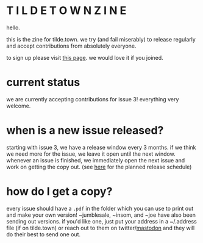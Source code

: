 # T I L D E  T O W N  Z I N E

hello.

this is the zine for tilde.town. we try (and fail miserably) to release regularly and accept contributions from absolutely everyone.

to sign up please visit [this page](https://cgi.tilde.town/users/signup). we would love it if you joined.

# current status

we are currently accepting contributions for issue 3! everything very welcome.

# when is a new issue released?

starting with issue 3, we have a release window every 3 months. if we think we need more for the issue, we leave it open until the next window. whenever an issue is finished, we immediately open the next issue and work on getting the copy out. (see [here](https://docs.google.com/spreadsheets/d/1XSuAi6pnDKEvrwXSdlYFa0cScEGYOnKW9ReNHDUjPqc/edit?usp=sharing) for the planned release schedule)

# how do I get a copy?

every issue should have a `.pdf` in the folder which you can use to print out and make your own version! ~jumblesale, ~insom, and ~joe have also been sending out versions. if you'd like one, just put your address in a ~/.address file (if on tilde.town) or reach out to them on twitter/[mastodon](http://tiny.tilde.website) and they will do their best to send one out.
